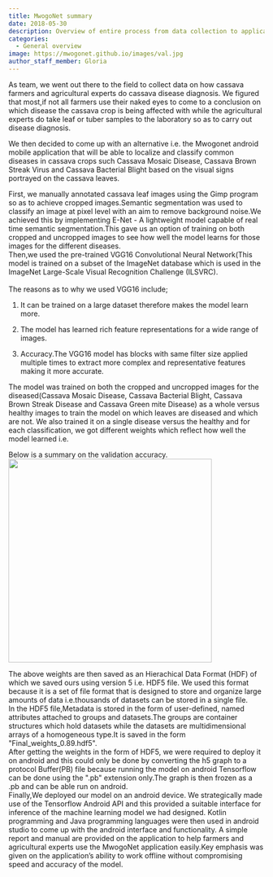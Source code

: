 ```yaml
---
title: MwogoNet summary
date: 2018-05-30
description: Overview of entire process from data collection to application development.
categories:
  - General overview
image: https://mwogonet.github.io/images/val.jpg
author_staff_member: Gloria
---
```


As team, we went out there to the field to collect data on how cassava farmers and agricultural experts do cassava disease diagnosis. We figured that most,if not all farmers use their naked eyes to come to a conclusion on which disease the cassava crop is being affected with while the agricultural experts do take leaf or tuber samples  to the laboratory so as to carry out disease diagnosis.<br/>

We then decided to come up with an alternative i.e. the Mwogonet android mobile application that will be able to localize and classify common diseases in cassava crops such Cassava Mosaic Disease, Cassava Brown Streak Virus and Cassava Bacterial Blight based on the visual signs portrayed on the cassava leaves.<br/>

First, we manually annotated cassava leaf images using the Gimp program so as to achieve cropped images.Semantic segmentation was used to classify an image at pixel level with an aim to remove background noise.We achieved this by implementing E-Net - A lightweight model capable of real time semantic segmentation.This gave us an option of training on both cropped and uncropped images to see how well the model learns for those images for the different diseases.<br/>
Then,we used the pre-trained VGG16 Convolutional Neural Network(This model is trained on a subset of the ImageNet database which is used in the ImageNet Large-Scale Visual Recognition Challenge (ILSVRC).<br/><br/> The reasons as to why we used VGG16 include;<br/> 
1. It can be trained on a large dataset therefore makes the model learn more.

2. The model has learned rich feature representations for a wide range of images.

3. Accuracy.The VGG16 model has blocks with same filter size applied multiple times to extract more complex and representative features making it more accurate.<br/> 

The model was trained on both the cropped and uncropped images for the diseased(Cassava Mosaic Disease, Cassava Bacterial Blight, Cassava Brown Streak Disease and Cassava Green mite Disease) as a whole versus healthy images to train the model on which leaves are diseased and which are not. We also trained it on a single disease versus the healthy and for each classification, we got different weights which reflect how well the model learned i.e.<br/>

Below is a summary on the validation accuracy.<br/>
<img src="https://mwogonet.github.io/images/val.jpg" width="400" height="400"/>

The above weights are then saved as an Hierachical Data Format (HDF) of which we saved ours using version 5 i.e. HDF5 file. We used this format because it is a set of file format that is designed to store and organize large amounts of data i.e.thousands of datasets can be stored in a single file.<br/>
In the HDF5 file,Metadata is stored in the form of user-defined, named attributes attached to groups and datasets.The groups are container structures which hold datasets while the datasets are multidimensional arrays of a homogeneous type.It is saved in the form "Final_weights_0.89.hdf5".<br/>
After getting the weights in the form of HDF5, we were required to deploy it on android and this could only be done by converting the h5 graph to a protocol Buffer(PB) file because running the model on android Tensorflow can be done using the ".pb" extension only.The graph is then frozen as a .pb and can be able run on android.<br/>
Finally,We deployed our model on an android device. We strategically made use of the Tensorflow Android API and this provided a suitable interface for inference of the machine learning model we had designed. Kotlin programming and Java programming languages were then used in android studio to come up with the android interface and functionality. A simple report and manual are provided on the application to help farmers and agricultural experts use the MwogoNet application easily.Key emphasis was given on the application’s ability to work offline without compromising speed and accuracy of the model.
